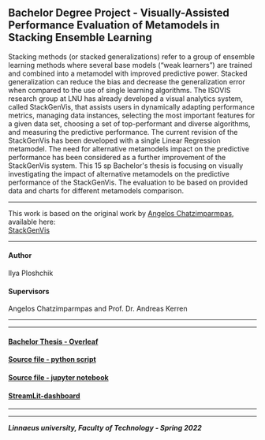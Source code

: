 ## Bachelor Degree Project - Visually-Assisted Performance Evaluation of Metamodels in Stacking Ensemble Learning

Stacking methods (or stacked generalizations) refer to a group of ensemble learning methods where several base models (“weak learners”) are trained and combined into a metamodel with improved predictive power. Stacked generalization can reduce the bias and decrease the generalization error when compared to the use of single learning algorithms.
The ISOVIS research group at LNU has already developed a visual analytics system, called StackGenVis, that assists users in dynamically adapting performance metrics, managing data instances, selecting the most important features for a given data set, choosing a set of top-performant and diverse algorithms, and measuring the predictive performance.
The current revision of the StackGenVis has been developed with a single Linear Regression metamodel. The need for alternative metamodels impact on the predictive performance has been considered as a further improvement of the StackGenVis system.
This 15 sp Bachelor's thesis is focusing on visually investigating the impact of alternative metamodels on the predictive performance of the StackGenVis.
The evaluation to be based on provided data and charts for different metamodels comparison. </br>

---
This work is based on the original work by [Angelos Chatzimparmpas](mailto:angelos.chatzimparmpas@lnu.se), available here: </br>
[StackGenVis](https://github.com/angeloschatzimparmpas/StackGenVis)

---
#### Author
Ilya Ploshchik
#### Supervisors
Angelos Chatzimparmpas and Prof. Dr. Andreas Kerren 

---

---
#### [Bachelor Thesis - Overleaf](https://www.overleaf.com/project/62160132a4acf981ca624cc0)
#### [Source file - python script](2dv50e.py)
#### [Source file - jupyter notebook](2dv50e.ipynb)
#### [StreamLit-dashboard](https://share.streamlit.io/ilyaploshchik/2dv50e/main/2dv50e.py)
---
---
***Linnaeus university, Faculty of Technology - Spring 2022***
